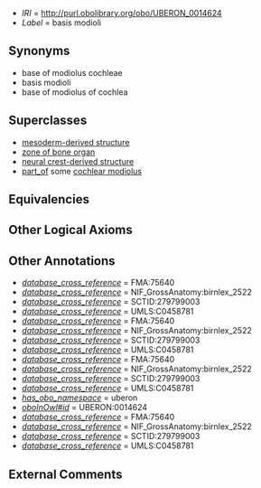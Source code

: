  * *IRI* = http://purl.obolibrary.org/obo/UBERON_0014624
 * *Label* = basis modioli

## Synonyms

 * base of modiolus cochleae
 * basis modioli
 * base of modiolus of cochlea

## Superclasses

 * [mesoderm-derived structure](../../UBERON/20/UBERON_0004120.md)
 * [zone of bone organ](../../UBERON/13/UBERON_0005913.md)
 * [neural crest-derived structure](../../UBERON/13/UBERON_0010313.md)
 * [part_of](../../BFO/50/BFO_0000050.md) some [cochlear modiolus](../../UBERON/23/UBERON_0006723.md)

## Equivalencies


## Other Logical Axioms


## Other Annotations

 * *[database_cross_reference](../../ef/oboInOwl#hasDbXref.md)* = FMA:75640
 * *[database_cross_reference](../../ef/oboInOwl#hasDbXref.md)* = NIF_GrossAnatomy:birnlex_2522
 * *[database_cross_reference](../../ef/oboInOwl#hasDbXref.md)* = SCTID:279799003
 * *[database_cross_reference](../../ef/oboInOwl#hasDbXref.md)* = UMLS:C0458781
 * *[database_cross_reference](../../ef/oboInOwl#hasDbXref.md)* = FMA:75640
 * *[database_cross_reference](../../ef/oboInOwl#hasDbXref.md)* = NIF_GrossAnatomy:birnlex_2522
 * *[database_cross_reference](../../ef/oboInOwl#hasDbXref.md)* = SCTID:279799003
 * *[database_cross_reference](../../ef/oboInOwl#hasDbXref.md)* = UMLS:C0458781
 * *[database_cross_reference](../../ef/oboInOwl#hasDbXref.md)* = FMA:75640
 * *[database_cross_reference](../../ef/oboInOwl#hasDbXref.md)* = NIF_GrossAnatomy:birnlex_2522
 * *[database_cross_reference](../../ef/oboInOwl#hasDbXref.md)* = SCTID:279799003
 * *[database_cross_reference](../../ef/oboInOwl#hasDbXref.md)* = UMLS:C0458781
 * *[has_obo_namespace](../../ce/oboInOwl#hasOBONamespace.md)* = uberon
 * *[oboInOwl#id](../../id/oboInOwl#id.md)* = UBERON:0014624
 * *[database_cross_reference](../../ef/oboInOwl#hasDbXref.md)* = FMA:75640
 * *[database_cross_reference](../../ef/oboInOwl#hasDbXref.md)* = NIF_GrossAnatomy:birnlex_2522
 * *[database_cross_reference](../../ef/oboInOwl#hasDbXref.md)* = SCTID:279799003
 * *[database_cross_reference](../../ef/oboInOwl#hasDbXref.md)* = UMLS:C0458781

## External Comments

